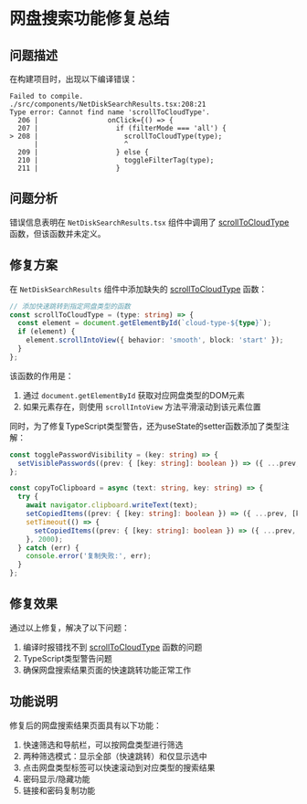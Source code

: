 # 网盘搜索功能修复总结

## 问题描述

在构建项目时，出现以下编译错误：

```
Failed to compile.
./src/components/NetDiskSearchResults.tsx:208:21
Type error: Cannot find name 'scrollToCloudType'.
  206 |                 onClick={() => {
  207 |                   if (filterMode === 'all') {
> 208 |                     scrollToCloudType(type);
      |                     ^
  209 |                   } else {
  210 |                     toggleFilterTag(type);
  211 |                   }
```

## 问题分析

错误信息表明在 `NetDiskSearchResults.tsx` 组件中调用了 [scrollToCloudType](file://c:\Users\Administrator\Desktop\tv\LunaTV-main\src\components\NetDiskSearchResults.tsx#L67-L72) 函数，但该函数并未定义。

## 修复方案

在 `NetDiskSearchResults` 组件中添加缺失的 [scrollToCloudType](file://c:\Users\Administrator\Desktop\tv\LunaTV-main\src\components\NetDiskSearchResults.tsx#L67-L72) 函数：

```typescript
// 添加快速跳转到指定网盘类型的函数
const scrollToCloudType = (type: string) => {
  const element = document.getElementById(`cloud-type-${type}`);
  if (element) {
    element.scrollIntoView({ behavior: 'smooth', block: 'start' });
  }
};
```

该函数的作用是：
1. 通过 `document.getElementById` 获取对应网盘类型的DOM元素
2. 如果元素存在，则使用 `scrollIntoView` 方法平滑滚动到该元素位置

同时，为了修复TypeScript类型警告，还为useState的setter函数添加了类型注解：

```typescript
const togglePasswordVisibility = (key: string) => {
  setVisiblePasswords((prev: { [key: string]: boolean }) => ({ ...prev, [key]: !prev[key] }));
};

const copyToClipboard = async (text: string, key: string) => {
  try {
    await navigator.clipboard.writeText(text);
    setCopiedItems((prev: { [key: string]: boolean }) => ({ ...prev, [key]: true }));
    setTimeout(() => {
      setCopiedItems((prev: { [key: string]: boolean }) => ({ ...prev, [key]: false }));
    }, 2000);
  } catch (err) {
    console.error('复制失败:', err);
  }
};
```

## 修复效果

通过以上修复，解决了以下问题：
1. 编译时报错找不到 [scrollToCloudType](file://c:\Users\Administrator\Desktop\tv\LunaTV-main\src\components\NetDiskSearchResults.tsx#L67-L72) 函数的问题
2. TypeScript类型警告问题
3. 确保网盘搜索结果页面的快速跳转功能正常工作

## 功能说明

修复后的网盘搜索结果页面具有以下功能：
1. 快速筛选和导航栏，可以按网盘类型进行筛选
2. 两种筛选模式：显示全部（快速跳转）和仅显示选中
3. 点击网盘类型标签可以快速滚动到对应类型的搜索结果
4. 密码显示/隐藏功能
5. 链接和密码复制功能